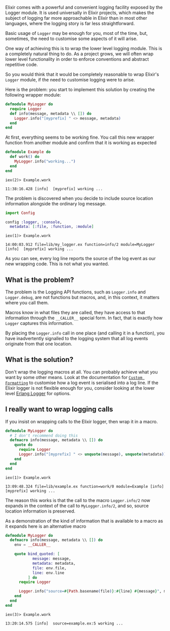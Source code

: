 Elixir comes with a powerful and convenient logging facility exposed by the Logger module. It is used universally in Elixir projects, which makes the subject of logging far more approachable in Elixir than in most other languages, where the logging story is far less straightforward.

Basic usage of `Logger` may be enough for you, most of the time, but, sometimes, the need to customise some aspects of it will arise.

One way of achieving this is to wrap the lower level logging module. This is a completely natural thing to do. As a project grows, we will often wrap lower level functionality in order to enforce conventions and abstract repetitive code.

So you would think that it would be completely reasonable to wrap Elixir's `Logger` module, if the need to customise logging were to arise.

Here is the problem: you start to implement this solution by creating the following wrapper module:

```elixir
defmodule MyLogger do
  require Logger
  def info(message, metadata \\ []) do
    Logger.info("[myprefix] " <> message, metadata)
  end
end
```

At first, everything seems to be working fine. You call this new wrapper function from another module and confirm that it is working as expected

```elixir
defmodule Example do
  def work() do
    MyLogger.info("working...")
  end
end
```

```
iex(2)> Example.work

11:38:16.428 [info]  [myprefix] working ...
```

The problem is discovered when you decide to include source location information alongside the ordinary log message.

```elixir
import Config

config :logger, :console,
  metadata: [:file, :function, :module]
```

```
iex(1)> Example.work

14:00:03.912 file=lib/my_logger.ex function=info/2 module=MyLogger [info]  [myprefix] working ...
```

As you can see, every log line reports the source of the log event as our new wrapping code. This is not what you wanted.

## What is the problem?

The problem is the Logging API functions, such as `Logger.info` and `Logger.debug`, are not functions but macros, and, in this context, it matters where you call them.

Macros know in what files they are called, they have access to that information through the `__CALLER__` special form. In fact, that is exactly how `Logger` captures this information.

By placing the `Logger.info` call in one place (and calling it in a function), you have inadvertently signalled to the logging system that all log events originate from that one location.

## What is the solution?

Don't wrap the logging macros at all. You can probably achieve what you want by some other means. Look at the documentation for [`Custom Formatting`](https://hexdocs.pm/logger/1.13/Logger.Backends.Console.html#module-custom-formatting) to customise how a log event is serialised into a log line. If the Elixir logger is not flexible enough for you, consider looking at the lower level [Erlang Logger](https://www.erlang.org/doc/apps/kernel/logger_chapter.html) for options.

## I really want to wrap logging calls

If you insist on wrapping calls to the Elixir logger, then wrap it in a macro.

```elixir
defmodule MyLogger do
  # I don't recommend doing this
  defmacro info(message, metadata \\ []) do
    quote do
      require Logger
      Logger.info("[myprefix] " <> unquote(message), unquote(metadata))
    end
  end
end

```

```
iex(1)> Example.work

13:09:48.324 file=lib/example.ex function=work/0 module=Example [info]  [myprefix] working ...
```

The reason this works is that the call to the macro `Logger.info/2` now expands in the context of the call to `MyLogger.info/2`, and so, source location information is preserved.

As a demonstration of the kind of information that is available to a macro as it expands here is an alternative macro

```elixir
defmodule MyLogger do
  defmacro info(message, metadata \\ []) do
    env = __CALLER__

    quote bind_quoted: [
            message: message,
            metadata: metadata,
            file: env.file,
            line: env.line
          ] do
      require Logger

      Logger.info("source=#{Path.basename(file)}:#{line} #{message}", metadata)
    end
  end
end

```

```
iex(3)> Example.work

13:20:14.575 [info]  source=example.ex:5 working ...
```
